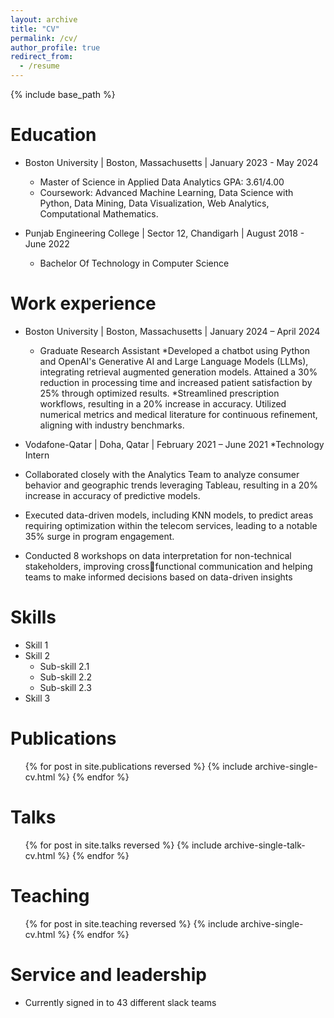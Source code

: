 ```yaml
---
layout: archive
title: "CV"
permalink: /cv/
author_profile: true
redirect_from:
  - /resume
---
```


{% include base_path %}

Education
======
* Boston University | Boston, Massachusetts | January 2023 - May 2024
  * Master of Science in Applied Data Analytics GPA: 3.61/4.00
  * Coursework: Advanced Machine Learning, Data Science with Python, 
    Data Mining, Data Visualization, Web Analytics, Computational Mathematics. 

* Punjab Engineering College | Sector 12, Chandigarh | August 2018 - June 2022
  * Bachelor Of Technology in Computer Science 

Work experience
======
* Boston University | Boston, Massachusetts | January 2024 – April 2024
  * Graduate Research Assistant
    *Developed a chatbot using Python and OpenAI's Generative AI and Large Language Models (LLMs), 
      integrating retrieval augmented generation models. Attained a 30% reduction in processing time and 
      increased patient satisfaction by 25% through optimized results.
    *Streamlined prescription workflows, resulting in a 20% increase in accuracy. Utilized numerical metrics 
      and medical literature for continuous refinement, aligning with industry benchmarks.

* Vodafone-Qatar | Doha, Qatar | February 2021 – June 2021
*Technology Intern
 * Collaborated closely with the Analytics Team to analyze consumer behavior and geographic trends 
leveraging Tableau, resulting in a 20% increase in accuracy of predictive models.
 * Executed data-driven models, including KNN models, to predict areas requiring optimization within the 
telecom services, leading to a notable 35% surge in program engagement.
 * Conducted 8 workshops on data interpretation for non-technical stakeholders, improving crossfunctional communication and helping teams to make informed decisions based on data-driven insights

Skills
======
* Skill 1
* Skill 2
  * Sub-skill 2.1
  * Sub-skill 2.2
  * Sub-skill 2.3
* Skill 3

Publications
======
  <ul>{% for post in site.publications reversed %}
    {% include archive-single-cv.html %}
  {% endfor %}</ul>
  
Talks
======
  <ul>{% for post in site.talks reversed %}
    {% include archive-single-talk-cv.html  %}
  {% endfor %}</ul>
  
Teaching
======
  <ul>{% for post in site.teaching reversed %}
    {% include archive-single-cv.html %}
  {% endfor %}</ul>
  
Service and leadership
======
* Currently signed in to 43 different slack teams
